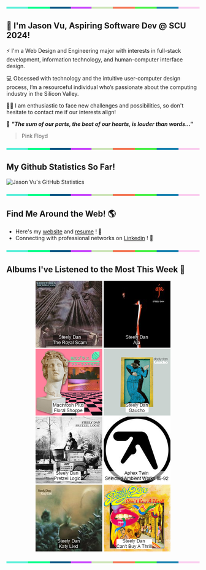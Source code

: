 <img src="./.github/workflows/banner_strip.png" width="100%" height="5px">

## 👋 I'm Jason Vu, Aspiring Software Dev @ SCU 2024!

⚡ I'm a Web Design and Engineering major with interests in full-stack development, information technology, and human-computer interface design.

💻 Obsessed with technology and the intuitive user-computer design process, I’m a resourceful individual who’s passionate about the computing industry in the Silicon Valley.

🙋‍♂️ I am enthusiastic to face new challenges and possibilities, so don't hesitate to contact me if our interests align!

🤝 ***"The sum of our parts, the beat of our hearts, is louder than words..."***
> Pink Floyd

<img src="./.github/workflows/banner_strip.png" width="100%" height="5px">

## My Github Statistics So Far!
![Jason Vu's GitHub Statistics](https://github-readme-stats.vercel.app/api?username=JAVAB3ANS&show_icons=true)

<img src="./.github/workflows/banner_strip.png" width="100%" height="5px">

## Find Me Around the Web! 🌎
- Here's my [website](https://javab3ans.github.io/portfolio) and [resume](https://javab3ans.github.io/portfolio/resume.html) ! 📝
- Connecting with professional networks on [Linkedin](https://www.linkedin.com/in/jason-anh-vu/)  ! 💼  

<img src="./.github/workflows/banner_strip.png" width="100%" height="5px">

## Albums I've Listened to the Most This Week 🎹 

<!-- lastfm -->
<p align="center"><a href="https://www.last.fm/music/Steely+Dan/The+Royal+Scam"><img src="./album-covers-finished/album-cover_final_0.png" title="Steely Dan - The Royal Scam"></a> <a href="https://www.last.fm/music/Steely+Dan/Aja"><img src="./album-covers-finished/album-cover_final_1.png" title="Steely Dan - Aja"></a> <a href="https://www.last.fm/music/Macintosh+Plus/Floral+Shoppe"><img src="./album-covers-finished/album-cover_final_2.png" title="Macintosh Plus - Floral Shoppe"></a> <a href="https://www.last.fm/music/Steely+Dan/Gaucho"><img src="./album-covers-finished/album-cover_final_3.png" title="Steely Dan - Gaucho"></a> <a href="https://www.last.fm/music/Steely+Dan/Pretzel+Logic"><img src="./album-covers-finished/album-cover_final_4.png" title="Steely Dan - Pretzel Logic"></a> <a href="https://www.last.fm/music/Aphex+Twin/Selected+Ambient+Works+85-92"><img src="./album-covers-finished/album-cover_final_5.png" title="Aphex Twin - Selected Ambient Works 85-92"></a> <a href="https://www.last.fm/music/Steely+Dan/Katy+Lied"><img src="./album-covers-finished/album-cover_final_6.png" title="Steely Dan - Katy Lied"></a> <a href="https://www.last.fm/music/Steely+Dan/Can%27t+Buy+A+Thrill"><img src="./album-covers-finished/album-cover_final_7.png" title="Steely Dan - Can't Buy A Thrill"></a> </p>

<img src="./.github/workflows/banner_strip.png" width="100%" height="5px">
